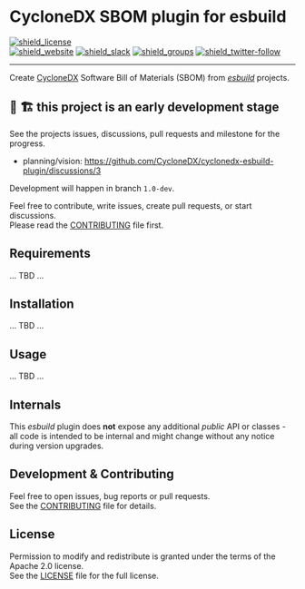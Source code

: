 # CycloneDX SBOM plugin for esbuild

[![shield_license]][license_file]  
[![shield_website]][link_website]
[![shield_slack]][link_slack]
[![shield_groups]][link_discussion]
[![shield_twitter-follow]][link_twitter]

----

Create [CycloneDX] Software Bill of Materials (SBOM) from _[esbuild]_ projects.

## 🚧 🏗️ this project is an early development stage

See the projects issues, discussions, pull requests and milestone for the progress.

- planning/vision: https://github.com/CycloneDX/cyclonedx-esbuild-plugin/discussions/3

Development will happen in branch `1.0-dev`.

Feel free to contribute, write issues, create pull requests, or start discussions.  
Please read the [CONTRIBUTING][contributing_file] file first.

## Requirements

... TBD ...

## Installation

... TBD ...

## Usage

... TBD ...


## Internals

<!-- !!! Undecided whether implementation will be in Go or JS....
This _esbuild_ plugin utilizes the [CycloneDX library][cyclonedx-(js|go)-library] to generate the actual data structures.
-->

 <!-- Besides the class `CycloneDxEsbuildPlugin` and the interface `CycloneDxEsbuildPluginOptions`,  -->
This _esbuild_ plugin does **not** expose any additional _public_ API or classes - all code is intended to be internal and might change without any notice during version upgrades.

## Development & Contributing

Feel free to open issues, bug reports or pull requests.  
See the [CONTRIBUTING][contributing_file] file for details.

## License

Permission to modify and redistribute is granted under the terms of the Apache 2.0 license.  
See the [LICENSE][license_file] file for the full license.


[license_file]: https://github.com/CycloneDX/cyclonedx-esbuild-plugin/blob/1.0-dev/LICENSE
[contributing_file]: https://github.com/CycloneDX/cyclonedx-esbuild-plugin/blob/1.0-dev/CONTRIBUTING.md

[CycloneDX]: https://cyclonedx.org/
[esbuild]: https://esbuild.github.io
[cyclonedx-go-library]: https://github.com/CycloneDX/cyclonedx-go
[cyclonedx-js-library]: https://www.npmjs.com/package/@cyclonedx/cyclonedx-library


[shield_license]: https://img.shields.io/github/license/CycloneDX/cyclonedx-esbuild-plugin?logo=open%20source%20initiative&logoColor=white "license"
[shield_website]: https://img.shields.io/badge/https://-cyclonedx.org-blue.svg "homepage"
[shield_slack]: https://img.shields.io/badge/slack-join-blue?logo=Slack&logoColor=white "slack join"
[shield_groups]: https://img.shields.io/badge/discussion-groups.io-blue.svg "groups discussion"
[shield_twitter-follow]: https://img.shields.io/badge/Twitter-follow-blue?logo=Twitter&logoColor=white "twitter follow"

[link_website]: https://cyclonedx.org/
[link_slack]: https://cyclonedx.org/slack/invite
[link_discussion]: https://groups.io/g/CycloneDX
[link_twitter]: https://twitter.com/CycloneDX_Spec
